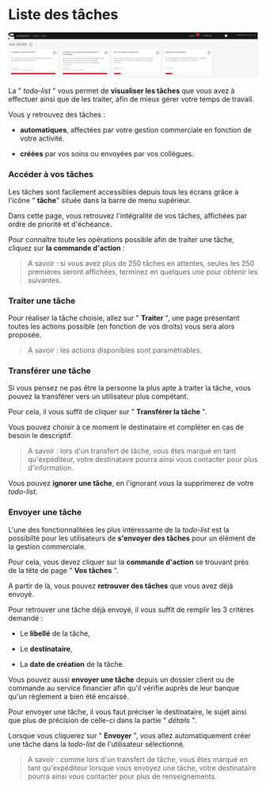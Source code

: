# Liste des tâches

![todolist-vostches](images/todolist-vostches.png)

La " _todo_-_list_ " vous permet de **visualiser les tâches** que vous avez à effectuer ainsi que de les traiter,  afin de mieux gérer votre temps de travail.

Vous y retrouvez des tâches :

 - **automatiques**, affectées par votre gestion commerciale en fonction de votre activité.  

- **créées** par vos soins ou envoyées par vos collègues.

### Accéder à vos tâches

Les tâches sont facilement accessibles depuis tous les écrans grâce à l'icône " **tâche**" située dans la barre de menu supérieur.

Dans cette page, vous retrouvez l'intégralité de vos tâches, affichées par ordre de priorité et d'échéance.

Pour connaître toute les opérations possible afin de traiter une tâche, cliquez sur **la commande d'action** :

> A savoir : si vous avez plus de 250 tâches en attentes, seules les 250 premières seront affichées, terminez en quelques une pour obtenir les suivantes.

### Traiter une tâche

Pour réaliser la tâche choisie, allez sur " **Traiter** ", une page présentant toutes les actions possible (en fonction de vos droits) vous sera alors proposée.

> A savoir : les actions disponibles sont paramétrables.

### Transférer une tâche

Si vous pensez ne pas être la personne la plus apte à traiter la tâche, vous pouvez la transférer vers un utilisateur plus compétant.

Pour cela, il vous suffit de cliquer sur " **Transférer la tâche** ".

Vous pouvez choisir à ce moment le destinataire et compléter en cas de besoin le descriptif.

> A savoir : lors d'un transfert de tâche, vous êtes marqué en tant qu'expéditeur, votre destinataire pourra ainsi vous contacter pour plus d'information.

Vous pouvez **ignorer une tâche**, en l'ignorant vous la supprimerez de votre _todo-list_.

### Envoyer une tâche

 L'une des fonctionnalitées les plus intéressante de la _todo-list_ est la possibilté pour les utilisateurs de **s'envoyer des tâches** pour un élément de la gestion commerciale.

Pour cela, vous devez cliquer sur la **commande d'action** se trouvant près de la tête de page " **Vos tâches** ".

A partir de là, vous pouvez **retrouver des tâches** que vous avez déjà envoyé.

Pour retrouver une tâche déjà envoyé, il vous suffit de remplir les 3 critères demandé :

- Le **libellé** de la tâche,

- Le **destinataire**,

- La **date de création** de la tâche.

Vous pouvez aussi **envoyer une tâche** depuis un dossier client ou de commande au service financier afin qu'il vérifie auprès de leur banque qu'un règlement a bien été encaissé.

Pour envoyer une tâche, il vous faut préciser le destinataire, le sujet ainsi que plus de précision de celle-ci dans la partie " _détails_ ".

Lorsque vous cliquerez sur " **Envoyer** ", vous allez automatiquement créer une tâche dans la _todo-list_ de l'utilisateur sélectionné.

> A savoir : comme lors d'un transfert de tâche, vous êtes marqué en tant qu'expéditeur lorsque vous envoyez une tâche, votre destinataire pourra ainsi vous contacter pour plus de renseignements.